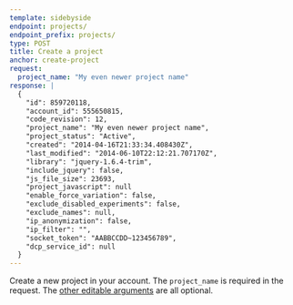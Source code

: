 ```yaml
---
template: sidebyside
endpoint: projects/
endpoint_prefix: projects/
type: POST
title: Create a project
anchor: create-project
request:
  project_name: "My even newer project name"
response: |
  {
    "id": 859720118,
    "account_id": 555650815,
    "code_revision": 12,
    "project_name": "My even newer project name",
    "project_status": "Active",
    "created": "2014-04-16T21:33:34.408430Z",
    "last_modified": "2014-06-10T22:12:21.707170Z",
    "library": "jquery-1.6.4-trim",
    "include_jquery": false,
    "js_file_size": 23693,
    "project_javascript": null
    "enable_force_variation": false,
    "exclude_disabled_experiments": false,
    "exclude_names": null,
    "ip_anonymization": false,
    "ip_filter": "",
    "socket_token": "AABBCCDD~123456789",
    "dcp_service_id": null
  }
---
```


Create a new project in your account. The `project_name` is required in the request. The [other editable arguments](#update-project) are all optional.
